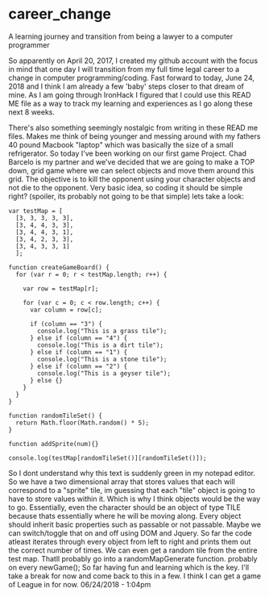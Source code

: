 # career_change
A learning journey and transition from being a lawyer to a computer programmer

So apparently on April 20, 2017, I created my github account with the focus in mind that one day I will transition from my full time legal career to a change in computer programming/coding.
Fast forward to today, June 24, 2018 and I think I am already a few 'baby' steps closer to that dream of mine. As I am going through IronHack I figured that I could use this READ ME file
as a way to track my learning and experiences as I go along these next 8 weeks. 

There's also something seemingly nostalgic from writing in these READ me files. Makes me think of being younger and messing around with my fathers 40 pound Macbook "laptop" which was basically the size
of a small refrigerator. So today I've been working on our first game Project. Chad Barcelo is my partner and we've decided that we are going to make a TOP down, grid game where we can select objects and move them
around this grid. The objective is to kill the opponent using your character objects and not die to the opponent. Very basic idea, so coding it should be simple right? (spoiler, its probably not going to be that simple)
lets take a look:

````
var testMap = [
  [3, 3, 3, 3, 3],
  [3, 4, 4, 3, 3],
  [3, 4, 4, 3, 1],
  [3, 4, 2, 3, 3],
  [3, 4, 3, 3, 1]
  ];

function createGameBoard() {
  for (var r = 0; r < testMap.length; r++) {

    var row = testMap[r];

    for (var c = 0; c < row.length; c++) {
      var column = row[c];

      if (column == "3") {
        console.log("This is a grass tile");
      } else if (column == "4") {
        console.log("This is a dirt tile");
      } else if (column == "1") {
        console.log("This is a stone tile");
      } else if (column == "2") {
        console.log("This is a geyser tile");
      } else {}
    }
  }
}

function randomTileSet() {
  return Math.floor(Math.random() * 5);
}

function addSprite(num){}

console.log(testMap[randomTileSet()][randomTileSet()]);
````

So I dont understand why this text is suddenly green in my notepad editor. So we have a two dimensional array that stores values that each will correspond to a "sprite" tile, im guessing that each "tile" object is going to have to store values within it. Which is why I think objects would be the way to go. Essentially, even the character should be an object of type TILE because thats essentially where he will be moving along. Every object should inherit basic properties such as passable or not passable. Maybe we can switch/toggle that on and off using DOM and Jquery. So far the code atleast iterates through every object from left to right and prints them out the correct number of times. We can even get a random tile from the entire test map. Thatll probably go into a randomMapGenerate function. probably on every newGame(); So far having fun and learning which is the key. I'll take a break for now and come back to this in a few. I think I can get a game of League in for now. 06/24/2018 - 1:04pm

